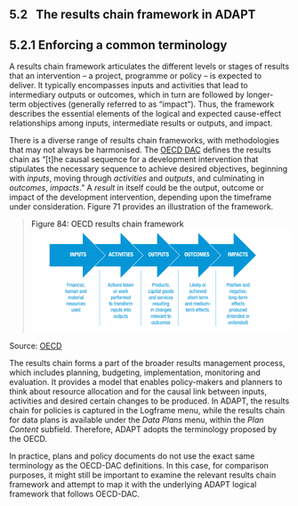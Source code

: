 ## 5.2   The results chain framework in ADAPT <!-- {docsify-ignore} -->

## 5.2.1 Enforcing a common terminology <!-- {docsify-ignore} -->

A results chain framework articulates the different levels or stages of
results that an intervention – a project, programme or policy – is
expected to deliver. It typically encompasses inputs and activities that
lead to intermediary outputs or outcomes, which in turn are followed by
longer-term objectives (generally referred to as “impact”). Thus, the
framework describes the essential elements of the logical and expected
cause-effect relationships among inputs, intermediate results or
outputs, and impact.

There is a diverse range of results chain frameworks, with methodologies
that may not always be harmonised. The [OECD
DAC](https://www.oecd.org/dac/peer-reviews/Development-Results-Note.pdf)
defines the results chain as “\[t\]he causal sequence for a development
intervention that stipulates the necessary sequence to achieve desired
objectives, beginning with *inputs*, moving through *activities* and
*outputs*, and culminating in *outcomes*, *impacts*.” A *result* in
itself could be the output, outcome or impact of the development
intervention, depending upon the timeframe under consideration. Figure
71 provides an illustration of the framework.

><a id="figure84" class="figure-title">Figure 84: OECD results chain framework</a>
><img src="ADAPTmedia\media\image127.png" class="figures" />

Source:
[OECD](https://www.oecd.org/dac/peer-reviews/Development-Results-Note.pdf)

The results chain forms a part of the broader results management
process, which includes planning, budgeting, implementation, monitoring
and evaluation. It provides a model that enables policy-makers and
planners to think about resource allocation and for the causal link
between inputs, activities and desired certain changes to be produced.
In ADAPT, the results chain for policies is captured in the Logframe
menu, while the results chain for data plans is available under the
*Data Plans* menu, within the *Plan Content* subfield. Therefore, ADAPT
adopts the terminology proposed by the OECD.

In practice, plans and policy documents do not use the exact same
terminology as the OECD-DAC definitions. In this case, for comparison
purposes, it might still be important to examine the relevant results
chain framework and attempt to map it with the underlying ADAPT logical
framework that follows OECD-DAC.
